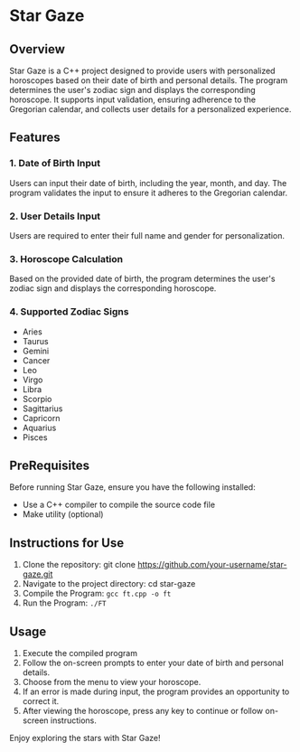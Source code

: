 # Star Gaze

## Overview
Star Gaze is a C++ project designed to provide users with personalized horoscopes based on their date of birth and personal details. The program determines the user's zodiac sign and displays the corresponding horoscope. It supports input validation, ensuring adherence to the Gregorian calendar, and collects user details for a personalized experience.

## Features
### 1. Date of Birth Input
Users can input their date of birth, including the year, month, and day. The program validates the input to ensure it adheres to the Gregorian calendar.

### 2. User Details Input
Users are required to enter their full name and gender for personalization.

### 3. Horoscope Calculation
Based on the provided date of birth, the program determines the user's zodiac sign and displays the corresponding horoscope.

### 4. Supported Zodiac Signs
- Aries
- Taurus
- Gemini
- Cancer
- Leo
- Virgo
- Libra
- Scorpio
- Sagittarius
- Capricorn
- Aquarius
- Pisces

## PreRequisites 
Before running Star Gaze, ensure you have the following installed:
- Use a C++ compiler to compile the source code file
- Make utility (optional)

## Instructions for Use
1. Clone the repository: git clone https://github.com/your-username/star-gaze.git
2. Navigate to the project directory: cd star-gaze
3. Compile the Program: `gcc ft.cpp -o ft`
4. Run the Program: `./FT`

## Usage
1. Execute the compiled program
2. Follow the on-screen prompts to enter your date of birth and personal details.
3. Choose from the menu to view your horoscope.
4. If an error is made during input, the program provides an opportunity to correct it.
5. After viewing the horoscope, press any key to continue or follow on-screen instructions.

Enjoy exploring the stars with Star Gaze!
